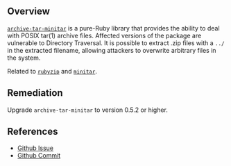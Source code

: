 ## Overview
[`archive-tar-minitar`](https://rubygems.org/gems/archive-tar-minitar) is a pure-Ruby library that provides the ability to deal with POSIX tar(1) archive files.
Affected versions of the package are vulnerable to Directory Traversal. It is possible to extract .zip files with a `../` in the extracted filename, allowing attackers to overwrite arbitrary files in the system.

Related to [`rubyzip`](https://snyk.io/vuln/SNYK-RUBY-RUBYZIP-20336) and [`minitar`](https://snyk.io/vuln/SNYK-RUBY-MINITAR-20335).

## Remediation
Upgrade `archive-tar-minitar` to version 0.5.2 or higher.

## References
- [Github Issue](https://github.com/halostatue/minitar/issues/16)
- [Github Commit](https://github.com/halostatue/minitar/commit/30e62689b614938dc96b4f2cb8e033e72f650670)

